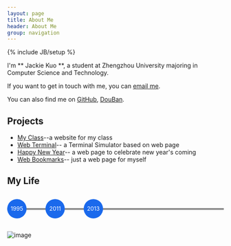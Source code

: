 ```yaml
---
layout: page
title: About Me
header: About Me
group: navigation
---
```

{% include JB/setup %}

I'm ** Jackie Kuo **, a student at Zhengzhou University majoring in Computer Science and Technology.

If you want to get in touch with me, you can [email me](mailto:J.Kuo2012@gmail.com).

You can also find me on [GitHub](http://github.com/jing0), [DouBan](http://www.douban.com/people/63014196/).

## Projects

* [My Class](http://class.jackiekuo.com/)--a website for my class
* [Web Terminal](http://web-terminal.qiniudn.com/)-- a Terminal Simulator based on web page
* [Happy New Year](http://happy-new-year-from-jackie.u.qiniudn.com/)-- a web page to celebrate new year's coming
* [Web Bookmarks](http://mybookmarks.u.qiniudn.com/)-- just a web page for myself

## My Life

<script src="//code.jquery.com/jquery-1.11.0.min.js"></script>
<style>
.timeline {
	position: relative;
	margin-top: 30px;
	margin-bottom: 30px;
	height: 45px;
}
.line {
	height: 4px;
	background-color: #888;
	width: 100%;
	top: 50%;
	margin-top: -2px;
	position: absolute;
}
.time-item {
	position: relative;
	display: inline-block;
	zoom: 1;
	margin-right: 40px;
}
.time {
	display: block;
	background-color: #1A69EC;
	color: #fff;
	border-radius: 45px;
	width: 45px;
	height: 45px;
	line-height: 45px;
	font-size: 13px;
	text-align: center;
}
.event {
	background-color: rgba(0,0,0,.8);
	padding: 10px;
	border-radius: 4px;
	-webkit-border-radius: 4px;
	display: none;
	position: absolute;
	bottom: 40px;
	color: #fff;
}
.event:before {
	content: "";
	display: block;
	position: absolute;
	bottom: -20px;
	height: 0;
	width: 0;
	overflow: hidden;
	font-size: 0;
	line-height: 0;
	border-color: rgba(0,0,0,.8) transparent transparent transparent;
	border-style: solid dashed dashed dashed;
	border-width: 40px 0 0 0;
}
.time-item:hover .event {
	display: block;
}
</style>
<div class="timeline">
		<div class="line"></div>
		<div class="time-item">
			<span class="time">1995</span>
			<div class="event">Born</div>
		</div>
		<div class="time-item">
			<span class="time">2011</span>
			<div class="event">Learned about Java and made my first Android app</div>
		</div>
		<div class="time-item">
			<span class="time">2013</span>
			<div class="event">Entered ZhengZhou University</div>
		</div>
</div>

![image](http://jing0-github-io.qiniudn.com/QR.png)
